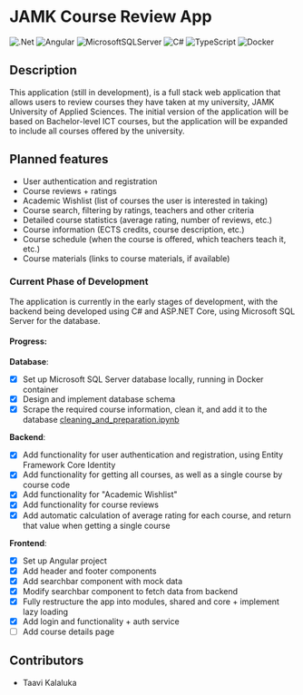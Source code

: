 # JAMK Course Review App

![.Net](https://img.shields.io/badge/.NET-5C2D91?style=for-the-badge&logo=.net&logoColor=white)
![Angular](https://img.shields.io/badge/angular-%23DD0031.svg?style=for-the-badge&logo=angular&logoColor=white)
![MicrosoftSQLServer](https://img.shields.io/badge/Microsoft%20SQL%20Server-CC2927?style=for-the-badge&logo=microsoft%20sql%20server&logoColor=white)
![C#](https://img.shields.io/badge/c%23-%23239120.svg?style=for-the-badge&logo=csharp&logoColor=white)
![TypeScript](https://img.shields.io/badge/typescript-%23007ACC.svg?style=for-the-badge&logo=typescript&logoColor=white)
![Docker](https://img.shields.io/badge/docker-%230db7ed.svg?style=for-the-badge&logo=docker&logoColor=white)

## Description

This application (still in development), is a full stack web application that allows users to review courses they have taken at my university, JAMK University of Applied Sciences. The initial version of the application will be based on Bachelor-level ICT courses, but the application will be expanded to include all courses offered by the university.

## Planned features

-   User authentication and registration
-   Course reviews + ratings
-   Academic Wishlist (list of courses the user is interested in taking)
-   Course search, filtering by ratings, teachers and other criteria
-   Detailed course statistics (average rating, number of reviews, etc.)
-   Course information (ECTS credits, course description, etc.)
-   Course schedule (when the course is offered, which teachers teach it, etc.)
-   Course materials (links to course materials, if available)

### Current Phase of Development

The application is currently in the early stages of development, with the backend being developed using C# and ASP.NET Core, using Microsoft SQL Server for the database.

#### Progress:

**Database**:

-   [x] Set up Microsoft SQL Server database locally, running in Docker container
-   [x] Design and implement database schema
-   [x] Scrape the required course information, clean it, and add it to the database [cleaning_and_preparation.ipynb](./data/cleaning_and_preparation.ipynb)

**Backend**:

-   [x] Add functionality for user authentication and registration, using Entity Framework Core Identity
-   [x] Add functionality for getting all courses, as well as a single course by course code
-   [x] Add functionality for "Academic Wishlist"
-   [x] Add functionality for course reviews
-   [x] Add automatic calculation of average rating for each course, and return that value when getting a single course

**Frontend**:

-   [x] Set up Angular project
-   [x] Add header and footer components
-   [x] Add searchbar component with mock data
-   [x] Modify searchbar component to fetch data from backend
-   [x] Fully restructure the app into modules, shared and core + implement lazy loading
-   [x] Add login and functionality + auth service
-   [ ] Add course details page

## Contributors

-   Taavi Kalaluka
